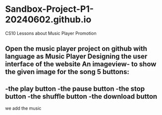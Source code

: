 # Sandbox-Project-P1-20240602.github.io
CS10 Lessons about Music Player Promotion

Open the music player project on github with language as <java>
Music Player <Haumea>
Designing the user interface of the website
An imageview- to show the given image for the song
5 buttons: 
-
-the play button 
-the pause button
-the stop button
-the shuffle button
-the download button
-
we add the music 
